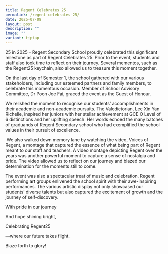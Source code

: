 ```yaml
---
title: Regent Celebrates 25
permalink: /regent-celebrates-25/
date: 2025-07-08
layout: post
description: ""
image: ""
variant: tiptap
---
```

<p>25 in 2025 – Regent Secondary School proudly celebrated this significant
milestone as part of Regent Celebrates 25. Prior to the event, students
and staff also took time to reflect on their journey. Several mementos,
such as the Regent25 keychain, also allowed us to treasure this moment
together.</p>
<p>On the last day of Semester 1, the school gathered with our various stakeholders,
including our esteemed partners and family members, to celebrate this momentous
occasion. Member of School Advisory Committee, Dr Poon Joe Fai, graced
the event as the Guest of Honour.</p>
<p>We relished the moment to recognise our students’ accomplishments in their
academic and non-academic pursuits. The Valedictorian, Lee Xin Yan Richelle,
inspired her juniors with her stellar achievement at GCE O Level of 6 distinctions
and her uplifting speech. Her words echoed the many batches of graduands
of Regent Secondary school who had exemplified the school values in their
pursuit of excellence.</p>
<p>&nbsp;We also walked down memory lane by watching the video, Voices of
Regent, a montage that captured the essence of what being part of Regent
meant to our staff and teachers. A video montage depicting Regent over
the years was another powerful moment to capture a sense of nostalgia and
pride. The video allowed us to reflect on our journey and blazed our determination
for the moments still to come.</p>
<p>The event was also a spectacular treat of music and celebration. Regent
performing art groups enlivened the school spirit with their awe-inspiring
performances. The various artistic display not only showcased our students’
diverse talents but also captured the excitement of growth and the journey
of self-discovery.</p>
<p>With pride in our journey</p>
<p>And hope shining bright,</p>
<p>Celebrating Regent25</p>
<p>—where our future takes flight.</p>
<p>Blaze forth to glory!</p>